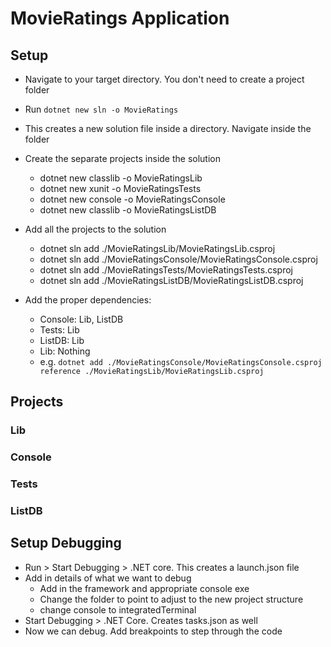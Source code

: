 # MovieRatings Application

## Setup
- Navigate to your target directory. You don't need to create a project folder
- Run `dotnet new sln -o MovieRatings`
- This creates a new solution file inside a directory. Navigate inside the folder
- Create the separate projects inside the solution
    - dotnet new classlib -o MovieRatingsLib
    - dotnet new xunit -o MovieRatingsTests
    - dotnet new console -o MovieRatingsConsole
    - dotnet new classlib -o MovieRatingsListDB

- Add all the projects to the solution
    - dotnet sln add ./MovieRatingsLib/MovieRatingsLib.csproj
    - dotnet sln add ./MovieRatingsConsole/MovieRatingsConsole.csproj
    - dotnet sln add ./MovieRatingsTests/MovieRatingsTests.csproj
    - dotnet sln add ./MovieRatingsListDB/MovieRatingsListDB.csproj

- Add the proper dependencies:
    - Console: Lib, ListDB
    - Tests: Lib
    - ListDB: Lib
    - Lib: Nothing
    -  e.g. `dotnet add ./MovieRatingsConsole/MovieRatingsConsole.csproj reference ./MovieRatingsLib/MovieRatingsLib.csproj`


## Projects

### Lib

### Console

### Tests

### ListDB

## Setup Debugging
- Run > Start Debugging > .NET core. This creates a launch.json file
- Add in details of what we want to debug
    - Add in the framework and appropriate console exe 
    - Change the folder to point to adjust to the new project structure 
    - change console to integratedTerminal
- Start Debugging > .NET Core. Creates tasks.json as well
- Now we can debug. Add breakpoints to step through the code

